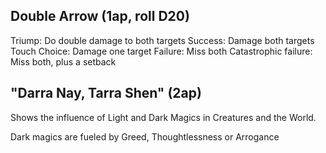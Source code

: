 ## Double Arrow (1ap, roll D20)

Triump: Do double damage to both targets
Success: Damage both targets
Touch Choice: Damage one target
Failure: Miss both
Catastrophic failure: Miss both, plus a setback

## "Darra Nay, Tarra Shen" (2ap)
Shows the influence of Light and Dark Magics in Creatures and the World.

Dark magics are fueled by Greed, Thoughtlessness or Arrogance
